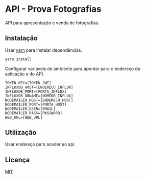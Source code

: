 # API - Prova Fotografias

API para apresentação e venda de fotografias.

## Instalação

Usar [yarn](https://yarnpkg.com/) para instalar dependências.

```bash
yarn install
```

Configurar variáveis de ambiente para apontar para o endereço da aplicação e do API.

```
TOKEN_KEY=[TOKEN_JWT]
INFLUXDB_HOST=[ENDERECO_INFLUX]
INFLUXDB_PORT=[PORTA_INFLUX]
INFLUXDB_DBNAME=[NOMEDB_INFLUX]
NODEMAILER_HOST=[ENDERECO_HOST]
NODEMAILER_PORT=[PORTA_HOST]
NODEMAILER_USER=[EMAIL]
NODEMAILER_PASS=[PASSWORD]
WEB_URL=[WEB_URL]
```

## Utilização

Usar endereço para aceder ao api.

## Licença
[MIT](https://choosealicense.com/licenses/mit/)